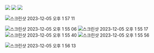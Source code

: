 

<a href="https://github.com/PeterSuh-Q3/tcrpfriend/releases"><img src="https://img.shields.io/github/release/PeterSuh-Q3/tcrpfriend.svg"></a>
<a href="https://hits.seeyoufarm.com"><img src="https://hits.seeyoufarm.com/api/count/incr/badge.svg?url=https%3A%2F%2Fgithub.com%2FPeterSuh-Q3%2Ftinycore-redpill&count_bg=%2379C83D&title_bg=%23555555&icon=&icon_color=%23E7E7E7&title=hits&edge_flat=false"/></a>
[![](https://img.shields.io/static/v1?label=Sponsor&message=%E2%9D%A4&logo=GitHub&color=%23fe8e86)](https://github.com/sponsors/PeterSuh-Q3)

![스크린샷 2023-12-05 오후 1 57 11](https://github.com/PeterSuh-Q3/tcrpfriend/assets/85427533/4ebf100b-9e99-4b9b-908b-33d5486ee077)


![스크린샷 2023-12-05 오후 1 55 06](https://github.com/PeterSuh-Q3/tcrpfriend/assets/85427533/f730cbb1-9653-4cf9-9eaa-e67a38ef9649)
![스크린샷 2023-12-05 오후 1 55 17](https://github.com/PeterSuh-Q3/tcrpfriend/assets/85427533/5828c8b3-6d07-404f-8abd-4cb0eef6323a)
![스크린샷 2023-12-05 오후 1 55 40](https://github.com/PeterSuh-Q3/tcrpfriend/assets/85427533/636885f8-57fa-4856-92b5-7d87f5c2fef1)
![스크린샷 2023-12-05 오후 1 55 56](https://github.com/PeterSuh-Q3/tcrpfriend/assets/85427533/4cc77eb3-f7b4-432a-9403-d200cf1314e0)

![스크린샷 2023-12-05 오후 1 56 13](https://github.com/PeterSuh-Q3/tcrpfriend/assets/85427533/dd12ed23-9bac-47fa-8ba4-6d62aaeed7a5)
